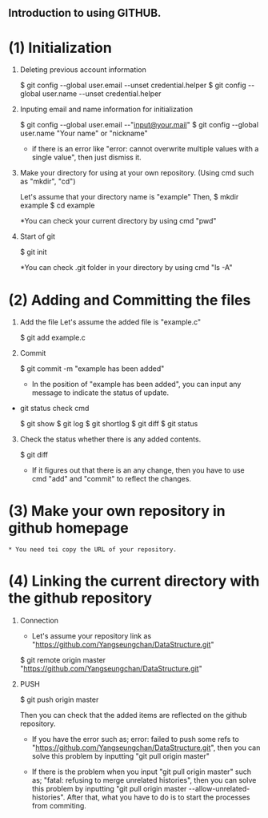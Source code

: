## Introduction to using GITHUB.

# (1) Initialization

1. Deleting previous account information

    $ git config --global user.email --unset credential.helper
    $ git config --global user.name --unset credential.helper

2. Inputing email and name information for initialization
    
    $ git config --global user.email --"input@your.mail"
    $ git config --global user.name "Your name" or "nickname"

    * if there is an error like "error: cannot overwrite multiple values with a single value", then just dismiss it.

3.  Make your directory for using at your own repository. (Using cmd such as "mkdir", "cd")

    Let's assume that your directory name is "example" Then,
    $ mkdir example
    $ cd example
    
    *You can check your current directory by using cmd "pwd"

4. Start of git

    $ git init 
    
    *You can check .git folder in your directory by using cmd "ls -A"


# (2) Adding and Committing the files

1. Add the file
    Let's assume the added file is "example.c"

    $ git add example.c

2. Commit

    $ git commit -m "example has been added"

    * In the position of "example has been added", you can input any message to indicate the status of update.


* git status check cmd

    $ git show
    $ git log
    $ git shortlog
    $ git diff
    $ git status

3. Check the status whether there is any added contents.

    $ git diff

    * If it figures out that there is an any change, then you have to use cmd "add" and "commit" to reflect the changes.

# (3) Make your own repository in github homepage

    * You need toi copy the URL of your repository.

# (4) Linking the current directory with the github repository

1. Connection  
    * Let's assume your repository link as "https://github.com/Yangseungchan/DataStructure.git"

    $ git remote origin master "https://github.com/Yangseungchan/DataStructure.git"

2. PUSH

    $ git push origin master

    Then you can check that the added items are reflected on the github repository.

    * If you have the error such as; error: failed to push some refs to "https://github.com/Yangseungchan/DataStructure.git", then
    you can solve this problem by inputting "git pull origin master"

    * If there is the problem when you input "git pull origin master" such as; "fatal: refusing to merge unrelated histories", then
    you can solve this problem by inputting "git pull origin master --allow-unrelated-histories". After that, what you have to do is to start the processes
    from commiting.
     
  





    

    





